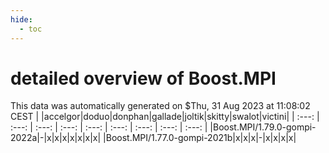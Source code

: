 ```yaml
---
hide:
  - toc
---
```


detailed overview of Boost.MPI
==============================


This data was automatically generated on $Thu, 31 Aug 2023 at 11:08:02 CEST
| |accelgor|doduo|donphan|gallade|joltik|skitty|swalot|victini|
| :---: | :---: | :---: | :---: | :---: | :---: | :---: | :---: | :---: |
|Boost.MPI/1.79.0-gompi-2022a|-|x|x|x|x|x|x|x|
|Boost.MPI/1.77.0-gompi-2021b|x|x|x|-|x|x|x|x|
